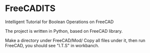 # FreeCADITS
Intelligent Tutorial for Boolean Operations on FreeCAD

The project is written in Python, based on FreeCAD library.

Make a directory under FreeCAD/Mod/
Copy all files under it, then run FreeCAD, you should see "I.T.S" in workbanch.
